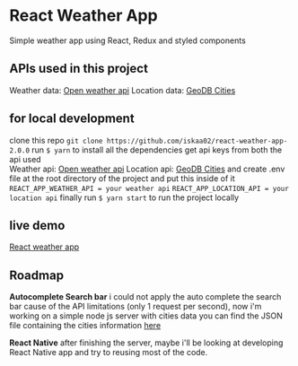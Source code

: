 # React Weather App

Simple weather app using React, Redux and styled components

## APIs used in this project

Weather data: [Open weather api](openweathermap.org/api)
Location data: [GeoDB Cities](rapidapi.com/wirefreethought/api/geodb-cities)

## for local development

clone this repo `git clone https://github.com/iskaa02/react-weather-app-2.0.0`
run
`$ yarn` to install all the dependencies
get api keys from both the api used  
Weather api: [Open weather api](openweathermap.org/api)
Location api: [GeoDB Cities](rapidapi.com/wirefreethought/api/geodb-cities)
and create .env file at the root directory of the project and put this inside of it
`REACT_APP_WEATHER_API = your weather api`
`REACT_APP_LOCATION_API = your location api`
finally run `$ yarn start` to run the project locally

## live demo

[React weather app](https://60c3b3e4f29a7f000805be5e--eager-banach-752141.netlify.app/)

## Roadmap

**Autocomplete Search bar**
i could not apply the auto complete the search bar cause of the API limitations (only 1 request per second), now i'm working on a simple node js server with cities data
you can find the JSON file containing the cities information [here](http://bulk.openweathermap.org/sample/city.list.json.gz)

**React Native**
after finishing the server, maybe i'll be looking at developing React Native app and try to reusing most of the code.
